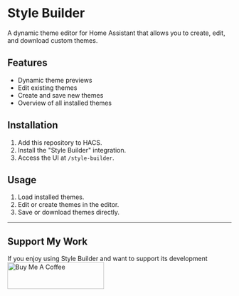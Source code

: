 # Style Builder

A dynamic theme editor for Home Assistant that allows you to create, edit, and download custom themes.

## Features
- Dynamic theme previews
- Edit existing themes
- Create and save new themes
- Overview of all installed themes

## Installation
1. Add this repository to HACS.
2. Install the "Style Builder" integration.
3. Access the UI at `/style-builder`.

## Usage
1. Load installed themes.
2. Edit or create themes in the editor.
3. Save or download themes directly.

---

## Support My Work

If you enjoy using Style Builder and want to support its development <a href="https://www.buymeacoffee.com/TimothyDemaegdt" target="_blank"><img src="https://cdn.buymeacoffee.com/buttons/v2/default-blue.png" alt="Buy Me A Coffee" style="height: 60px !important;width: 217px !important;" ></a>
